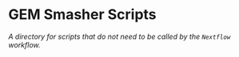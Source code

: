 # GEM Smasher Scripts

*A directory for scripts that do not need to be called by the `Nextflow` workflow.*

